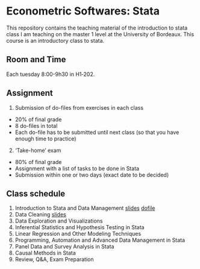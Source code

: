 # Econometric Softwares: Stata

This repository contains the teaching material of the introduction to stata class I am teaching on the master 1 level at the University of Bordeaux. This course is an introductory class to stata. 

## Room and Time
Each tuesday 8:00-9h30 in H1‑202.

##  Assignment 
1. Submission of do-files from exercises in each class
- 20% of final grade
- 8 do-files in total
- Each do-file has to be submitted until next class (so that you have enough time
to practice)
2. ‘Take-home’ exam
- 80% of final grade
- Assignment with a list of tasks to be done in Stata
- Submission within one or two days (exact date to be decided)

## Class schedule
1. Introduction to Stata and Data Management [slides](https://github.com/jdnmiguel/stata_class/blob/main/s1/s1.pdf) [dofile](https://github.com/jdnmiguel/stata_class/blob/main/s1/s1.do)
2. Data Cleaning [slides](https://github.com/jdnmiguel/stata_class/blob/main/s2/s2.pdf)
3. Data Exploration and Visualizations
4. Inferential Statistics and Hypothesis Testing in Stata
5. Linear Regression and Other Modeling Techniques
6. Programming, Automation and Advanced Data Management in Stata
7. Panel Data and Survey Analysis in Stata
8. Causal Methods in Stata
9. Review, Q&A, Exam Preparation
